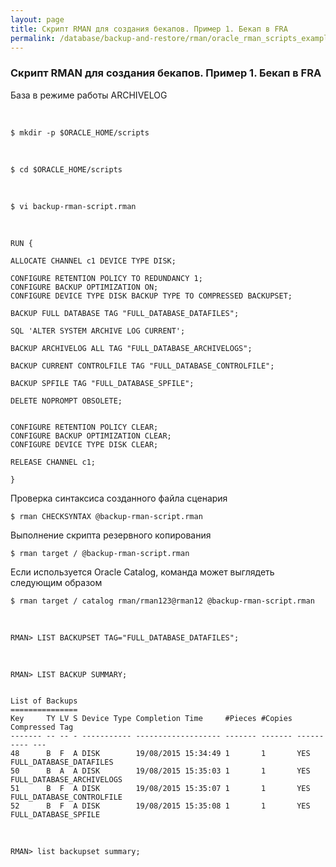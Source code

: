 ```yaml
---
layout: page
title: Скрипт RMAN для создания бекапов. Пример 1. Бекап в FRA
permalink: /database/backup-and-restore/rman/oracle_rman_scripts_example/example1/
---
```


### Скрипт RMAN для создания бекапов. Пример 1. Бекап в FRA

База в режиме работы ARCHIVELOG

<br/>

	$ mkdir -p $ORACLE_HOME/scripts

<br/>

	$ cd $ORACLE_HOME/scripts

<br/>

	$ vi backup-rman-script.rman


<br/>

	RUN {

	ALLOCATE CHANNEL c1 DEVICE TYPE DISK;

	CONFIGURE RETENTION POLICY TO REDUNDANCY 1;
	CONFIGURE BACKUP OPTIMIZATION ON;
	CONFIGURE DEVICE TYPE DISK BACKUP TYPE TO COMPRESSED BACKUPSET;

	BACKUP FULL DATABASE TAG "FULL_DATABASE_DATAFILES";

	SQL 'ALTER SYSTEM ARCHIVE LOG CURRENT';

	BACKUP ARCHIVELOG ALL TAG "FULL_DATABASE_ARCHIVELOGS";

	BACKUP CURRENT CONTROLFILE TAG "FULL_DATABASE_CONTROLFILE";

	BACKUP SPFILE TAG "FULL_DATABASE_SPFILE";

	DELETE NOPROMPT OBSOLETE;


	CONFIGURE RETENTION POLICY CLEAR;
	CONFIGURE BACKUP OPTIMIZATION CLEAR;
	CONFIGURE DEVICE TYPE DISK CLEAR;

	RELEASE CHANNEL c1;

	}

Проверка синтаксиса созданного файла сценария

	$ rman CHECKSYNTAX @backup-rman-script.rman

Выполнение скрипта резервного копирования

	$ rman target / @backup-rman-script.rman

Если используется Oracle Catalog, команда может выглядеть следующим образом

    $ rman target / catalog rman/rman123@rman12 @backup-rman-script.rman

<br/>

    RMAN> LIST BACKUPSET TAG="FULL_DATABASE_DATAFILES";

<br/>

    RMAN> LIST BACKUP SUMMARY;


    List of Backups
    ===============
    Key     TY LV S Device Type Completion Time     #Pieces #Copies Compressed Tag
    ------- -- -- - ----------- ------------------- ------- ------- ---------- ---
    48      B  F  A DISK        19/08/2015 15:34:49 1       1       YES        FULL_DATABASE_DATAFILES
    50      B  A  A DISK        19/08/2015 15:35:03 1       1       YES        FULL_DATABASE_ARCHIVELOGS
    51      B  F  A DISK        19/08/2015 15:35:07 1       1       YES        FULL_DATABASE_CONTROLFILE
    52      B  F  A DISK        19/08/2015 15:35:08 1       1       YES        FULL_DATABASE_SPFILE

<br/>

    RMAN> list backupset summary;

